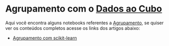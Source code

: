 # Agrupamento com o [Dados ao Cubo](https://www.dadosaocubo.com/)

Aqui você encontra alguns notebooks referentes a [Agrupamento](https://dadosaocubo.com/agrupamento-com-scikit-learn/), se quiser ver os conteúdos completos acesse os links dos artigos abaixo:

+ [Agrupamento com scikit-learn](https://dadosaocubo.com/agrupamento-com-scikit-learn/)
